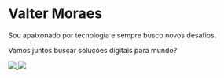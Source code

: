 <h1>
  Valter Moraes
  </h1>
  
  Sou apaixonado por tecnologia e sempre busco novos desafios.
  
  Vamos juntos buscar soluções digitais para mundo?
 

<div>  
  <a href="https://www.linkedin.com/in/moraes2022/">
    <img heigth="180em" src="https://github-readme-stats.vercel.app/api?username=moraes2022&show_icons=true&theme=dark&include_all_commits=ture&count_private=trur"/>
    <img heigth="180em" src="https://github-readme-stats.vercel.app/api/top-langs/?username=moraes2022&layout=compact&langs_count=16&theme=dark"/>
    </div>
  
  
  
